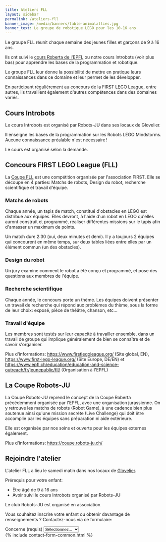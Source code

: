 ```yaml
---
title: Ateliers FLL
layout: sidebar
permalink: /ateliers-fll
banner_image: /media/banners/table-animalallies.jpg
banner_text: Le groupe de robotique LEGO pour les 10-16 ans
---
```


Le groupe FLL réunit chaque semaine des jeunes filles et garçons de 9 à 16 ans.

Ils ont suivi le [cours Roberta de l'EPFL](https://www.epfl.ch/education/education-and-science-outreach/fr/jeunepublic/ateliers-semestriels/) ou notre cours Introbots (voir plus bas) pour apprendre les bases de la programmation et robotique.

Le groupe FLL leur donne la possibilité de mettre en pratique leurs connaissances dans ce domaine et leur permet de les développer.

En participant régulièrement au concours de la FIRST LEGO League, entre autres, ils travaillent également d'autres compétences dans des domaines variés.

## Cours Introbots

Le cours Introbots est organisé par Robots-JU dans ses locaux de Glovelier.

Il enseigne les bases de la programmation sur les Robots LEGO Mindstorms.
Aucune connaissance préalable n'est nécessaire !

Le cours est organisé selon la demande.

## Concours FIRST LEGO League (FLL)

La [Coupe FLL](https://www.firstlegoleague.org/) est une compétition organisée par l'association FIRST.
Elle se découpe en 4 parties: Matchs de robots, Design du robot, recherche scientifique et travail d'équipe.

### Matchs de robots

Chaque année, un tapis de match, constitué d'obstacles en LEGO est distribué aux équipes.
Elles devront, à l'aide d'un robot en LEGO qu'elles auront construit et programmé,
réaliser différentes missions sur le tapis afin d'amasser un maximum de points.

Un match dure 2:30 (oui, deux minutes et demi).
Il y a toujours 2 équipes qui concourent en même temps,
sur deux tables liées entre elles par un élément commun (un des obstacles).

### Design du robot

Un jury examine comment le robot a été conçu et programmé,
et pose des questions aux membres de l'équipe.

### Recherche scientifique

Chaque année, le concours porte un thème.
Les équipes doivent présenter un travail de recherche qui répond aux problèmes du thème,
sous la forme de leur choix: exposé, pièce de théâtre, chanson, etc...

### Travail d'équipe

Les membres sont testés sur leur capacité à travailler ensemble,
dans un travail de groupe qui implique généralement de bien se connaître et de savoir s'organiser.

Plus d'informations: <https://www.firstlegoleague.org/> (Site global, EN),
<https://www.first-lego-league.org/> (Site Europe, DE/EN)
et <https://www.epfl.ch/education/education-and-science-outreach/fr/jeunepublic/fll/> (Organisation à l'EPFL)

## La Coupe Robots-JU

La Coupe Robots-JU reprend le concept de la Coupe Roberta précédemment organisée par l'EPFL, avec une organisation jurassienne.
On y retrouve les matchs de robots (Robot Game), à une cadence bien plus soutenue ainsi
qu'une mission secrète (Live Challenge) qui doit être accomplie par les équipes sans préparation ni aide extérieure.

Elle est organisée par nos soins et ouverte pour les équipes externes également.

Plus d'informations: <https://coupe.robots-ju.ch/>

<!-- section -->

## Rejoindre l'atelier

L'atelier FLL a lieu le samedi matin dans nos locaux de [Glovelier](https://www.google.ch/maps/place/Rue+des+Places+7,+2855+Glovelier/@47.3390915,7.2066171,17z/data=!3m1!4b1!4m5!3m4!1s0x4791e4df12d571d5:0xfc3cb407ccf2c65f!8m2!3d47.3390879!4d7.2088058?hl=fr).

Prérequis pour votre enfant:

- Être âgé de 9 à 16 ans
- Avoir suivi le cours Introbots organisé par Robots-JU

Le club Robots-JU est organisé en association.

Vous souhaitez inscrire votre enfant ou obtenir davantage de renseignements ?
Contactez-nous via ce formulaire:

<form method="post" action="{{ site.contact_form_url }}">
    <div class="form-group">
        <label for="subject">Concerne (requis)</label>
        <select class="form-control" name="subject" id="subject" required>
            <option hidden disabled selected>Sélectionnez...</option>
            <option>Cours Introbots</option>
            <option>Atelier FLL</option>
            <option>Autre</option>
        </select>
    </div>
    {% include contact-form-common.html %}
</form>

